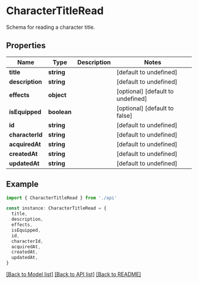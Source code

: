 # CharacterTitleRead

Schema for reading a character title.

## Properties

| Name            | Type        | Description | Notes                             |
| --------------- | ----------- | ----------- | --------------------------------- |
| **title**       | **string**  |             | [default to undefined]            |
| **description** | **string**  |             | [default to undefined]            |
| **effects**     | **object**  |             | [optional] [default to undefined] |
| **isEquipped**  | **boolean** |             | [optional] [default to false]     |
| **id**          | **string**  |             | [default to undefined]            |
| **characterId** | **string**  |             | [default to undefined]            |
| **acquiredAt**  | **string**  |             | [default to undefined]            |
| **createdAt**   | **string**  |             | [default to undefined]            |
| **updatedAt**   | **string**  |             | [default to undefined]            |

## Example

```typescript
import { CharacterTitleRead } from './api'

const instance: CharacterTitleRead = {
  title,
  description,
  effects,
  isEquipped,
  id,
  characterId,
  acquiredAt,
  createdAt,
  updatedAt,
}
```

[[Back to Model list]](../README.md#documentation-for-models) [[Back to API list]](../README.md#documentation-for-api-endpoints) [[Back to README]](../README.md)
